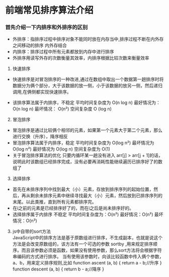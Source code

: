 # 前端常见排序算法介绍

### 首先介绍一下内排序和外排序的区别
* 外排序：指排序过程中排序对象不能同时放在内存当中,排序过程不断在内外存之间移动的排序 内外存结合
* 内排序：排序过程中所有元素都放到内存中进行排序
* 外排序用读写外存的次数衡量其效率，内排序根据比较次数来衡量效率

1. 快速排序  
* 快速排序是对冒泡排序的一种改进,通过在数组中取出一个数据第一趟排序时将数据分为俩个部分，大于该数据的放一侧，小于该数据的放另一侧，然后递归调用,在俩侧都实现快速排序。

* 该排序算法属于内排序，不稳定
平均时间复杂度为 O(n log n) 
最好情况为： O(n log n) 
最坏情况： O(n²) 
空间复杂度 O (log n)

2. 冒泡排序
* 冒泡排序是通过比较俩个相邻的元素，如果第一个元素大于第二个元素，那么进行交换（升序），降序相反
* 冒泡排序算法属于内排序，稳定
 平均时间复杂度为 O(log n²) 
 最坏情况为 O(log n²)
 最好情况为 O(log n)
 空间复杂度为 O(1)
* 关于冒泡排序算法的优化
  只要内循环某一趟没有进入 arr[j] > arr[j + 1]的话，说明此时该数组已经排序完成，没有必要再消耗性能继续遍历已排序好了的数组了

3. 选择排序
* 首先在未排序序列中找到最大（小）元素，存放到排序序列的起始位置，然后，再从剩余未排序元素中继续寻找最大（小）元素，然后放到已排序序列的末尾。以此类推，直到所有元素都排序完。
* 在i之前的元素是已经排序好了的，而在i之后是尚未排序好的。
* 选择排序属于内排序 不稳定
平均时间复杂度为：O(n²)
最好情况：O(n²)
最坏情况：O(n²)

3. js中自带的sort方法  
JavaScript中的排序方法是基于原数组进行排序，不生成副本，也就是说这个方法是会改变原数组的，该方法有一个可选的参数 sortby ,用来规定排序顺序。而且该参数必须是函数，如果没有使用参数，那么sort方法将会根据字符串编码的方式进行排序。
当有使用该参数时，向该比较函数中传入俩个参数，a、b，用来定义排序规则,比如
function ascent (a, b) {
  return a - b;//升序
}
function descent (a, b) {
  return b - a;//降序
}
